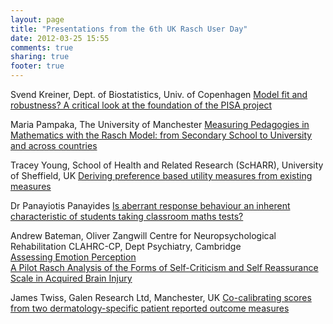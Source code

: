 ```yaml
---
layout: page
title: "Presentations from the 6th UK Rasch User Day"
date: 2012-03-25 15:55
comments: true
sharing: true
footer: true
---
```

Svend Kreiner, Dept. of Biostatistics, Univ. of Copenhagen
<A href="kreiner.pdf">Model fit and robustness? A critical look at the foundation of the PISA project</A>

Maria Pampaka, The University of Manchester 
<A href="pampaka.pdf">Measuring Pedagogies in Mathematics with the Rasch Model: from Secondary School to University and across countries</A>

Tracey Young, School of Health and Related Research (ScHARR), University of Sheffield, UK
<A href="young.pdf">Deriving preference based utility measures from existing measures</A>

Dr Panayiotis Panayides
<A href="panayides.pdf">Is aberrant response behaviour an inherent characteristic of students taking classroom maths tests?</A>

Andrew  Bateman, Oliver Zangwill Centre for Neuropsychological Rehabilitation CLAHRC-CP, Dept Psychiatry, Cambridge<BR>
<A href="bateman2.pdf">Assessing Emotion Perception</A><BR>
<A href="bateman1.pdf">A Pilot Rasch Analysis of the Forms of Self-Criticism and Self Reassurance Scale in Acquired Brain Injury</A>

James Twiss, Galen Research Ltd, Manchester, UK
<A href="twiss.pdf">Co-calibrating scores from two dermatology-specific patient reported outcome measures</A>
